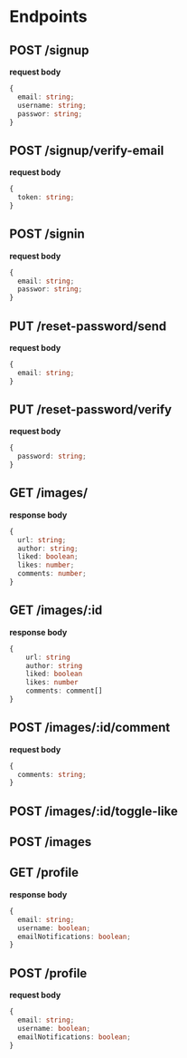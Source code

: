 # Endpoints

## POST /signup

**request body**

```ts
{
  email: string;
  username: string;
  passwor: string;
}
```

## POST /signup/verify-email

**request body**

```ts
{
  token: string;
}
```

## POST /signin

**request body**

```ts
{
  email: string;
  passwor: string;
}
```

## PUT /reset-password/send

**request body**

```ts
{
  email: string;
}
```

## PUT /reset-password/verify

**request body**

```ts
{
  password: string;
}
```

## GET /images/

**response body**

```ts
{
  url: string;
  author: string;
  liked: boolean;
  likes: number;
  comments: number;
}
```

## GET /images/:id

**response body**

```ts
{
    url: string
    author: string
    liked: boolean
    likes: number
    comments: comment[]
}
```

## POST /images/:id/comment

**request body**

```ts
{
  comments: string;
}
```

## POST /images/:id/toggle-like

## POST /images

## GET /profile

**response body**

```ts
{
  email: string;
  username: boolean;
  emailNotifications: boolean;
}
```

## POST /profile

**request body**

```ts
{
  email: string;
  username: boolean;
  emailNotifications: boolean;
}
```
